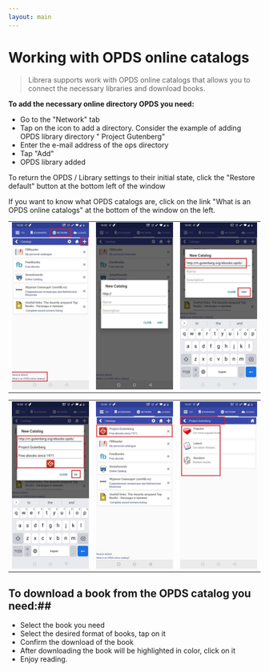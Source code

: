 ```yaml
---
layout: main
---
```


# Working with OPDS online catalogs

> Librera supports work with OPDS online catalogs that allows you to connect the necessary libraries and download books.

**To add the necessary online directory OPDS you need:**
* Go to the "Network" tab
* Tap on the icon to add a directory. Consider the example of adding OPDS library directory " Project Gutenberg"
* Enter the e-mail address of the ops directory
* Tap "Add"
* OPDS library added

To return the OPDS / Library settings to their initial state, click the "Restore default" button at the bottom left of the window

If you want to know what OPDS catalogs are, click on the link "What is an OPDS online catalogs" at the bottom of the window on the left.

||||
|-|-|-|
|![](1.jpg)|![](2.jpg)|![](3.jpg)|

||||
|-|-|-|
|![](4.jpg)|![](5.jpg)|![](6.jpg)|


## To download a book from the OPDS catalog you need:##
* Select the book you need
* Select the desired format of books, tap on it
* Confirm the download of the book
* After downloading the book will be highlighted in color, click on it
* Enjoy reading.
